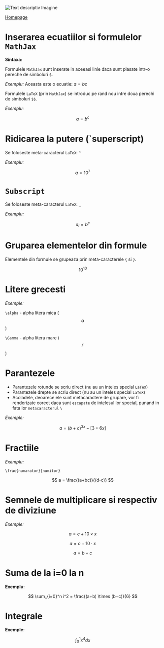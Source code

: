 <script id="MathJax-script" async src="https://cdn.jsdelivr.net/npm/mathjax@3/es5/tex-mml-chtml.js"></script>



![Text descriptiv Imagine](https://metricop.com/cdn/shop/articles/trimble-total-station.jpg?v=1677673954&width=1100)

[Homepage](index.md)

# Inserarea ecuatiilor si formulelor `MathJax`

**Sintaxa:**

Formulele `MathJax` sunt inserate in aceeasi linie daca sunt plasate intr-o pereche de simboluri `$`.

*Exemplu:* Aceasta este o ecuatie: $a=bc$ 

Formulele `LaTeX` (prin `MathJax`) se introduc pe rand nou intre doua perechi de simboluri `$$`.

*Exemplu:* 

$$a=b^c$$

# Ridicarea la putere (`superscript)

Se foloseste meta-caracterul `LaTeX`: `^`

*Exemplu:*

$$a=10^7$$

# `Subscript`

Se foloseste meta-caracterul `LaTeX`: `_`

*Exemplu:*

$$a_i = b^c$$


# Gruparea elementelor din formule

Elementele din formule se grupeaza prin meta-caracterele `{` si `}`.

$$ 10^{10} $$

# Litere grecesti

*Exemple:*

`\alpha` - alpha litera mica ($$\alpha$$)

`\Gamma` - alpha litera mare ($$\Gamma$$)

# Parantezele

- Parantezele rotunde se scriu direct (nu au un inteles special `LaTeX`)
- Parantezele drepte se scriu direct (nu au un inteles special `LaTeX`)
- Acoladele, deoarece ele sunt metacaractere de grupare, vor fi renderizate corect daca sunt `escapate` de intelesul lor special, punand in fata lor `metacaracterul` `\`

*Exemple:*

$$a = (b+c)^{3x} - [3+6x]$$

# Fractiile

*Exemplu:*

`\frac{numarator}{numitor}`

$$ a = \frac{(a+bc)}{(d-c)} $$

# Semnele de multiplicare si respectiv de diviziune

*Exemple:*

$$ a = c + 10 \times x $$

$$ a = c + 10 \cdot x $$

$$ a = b \div c $$

# Suma de la i=0 la n

**Exemplu:**

$$ \sum_{i=0}^n i^2 = \frac{(a+b) \times (b+c)}{6} $$

# Integrale

**Exemple:**

$$ \int_0^1 x^4 dx $$

